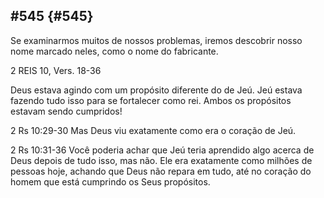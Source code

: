 ## #545 {#545}

Se examinarmos muitos de nossos problemas, iremos descobrir nosso nome marcado neles, como o nome do fabricante.

2 REIS 10, Vers. 18-36

Deus estava agindo com um propósito diferente do de Jeú. Jeú estava fazendo tudo isso para se fortalecer como rei. Ambos os propósitos estavam sendo cumpridos!

2 Rs 10:29-30 Mas Deus viu exatamente como era o coração de Jeú.

2 Rs 10:31-36 Você poderia achar que Jeú teria aprendido algo acerca de Deus depois de tudo isso, mas não. Ele era exatamente como milhões de pessoas hoje, achando que Deus não repara em tudo, até no coração do homem que está cumprindo os Seus propósitos.